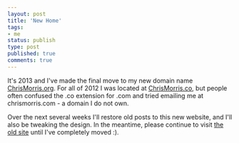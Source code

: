 ```yaml
---
layout: post
title: 'New Home'
tags:
- me
status: publish
type: post
published: true
comments: true
---
```

It's 2013 and I've made the final move to my new domain name [ChrisMorris.org](http://chrismorris.org). For all of 2012 I was located at [ChrisMorris.co](http://chrismorris.co), but people often confused the .co extension for .com and tried emailing me at chrismorris.com - a domain I do not own.

Over the next several weeks I'll restore old posts to this new website, and I'll also be tweaking the design. In the meantime, please continue to visit [the old site](http://chrismorris.co) until I've completely moved :).
